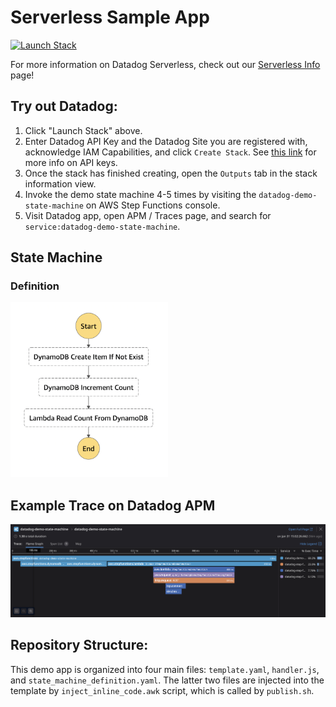 # Serverless Sample App

[![Launch Stack](https://s3.amazonaws.com/cloudformation-examples/cloudformation-launch-stack.png)](https://console.aws.amazon.com/cloudformation/home#/stacks/create/review?stackName=datadog-serverless-step-functions-tracing-demo-app&templateURL=https://datadog-cloudformation-template.s3.amazonaws.com/aws/step-functions-tracing-demo-app/latest.yaml)

For more information on Datadog Serverless, check out our [Serverless Info](https://docs.datadoghq.com/serverless) page!

## Try out Datadog:

1. Click "Launch Stack" above.
1. Enter Datadog API Key and the Datadog Site you are registered with, acknowledge IAM Capabilities, and click `Create Stack`. See [this link](https://docs.datadoghq.com/account_management/api-app-keys/) for more info on API keys.
1. Once the stack has finished creating, open the `Outputs` tab in the stack information view.
1. Invoke the demo state machine 4-5 times by visiting the `datadog-demo-state-machine` on AWS Step Functions console.
1. Visit Datadog app, open APM / Traces page, and search for `service:datadog-demo-state-machine`.

## State Machine
### Definition

<img src="./assets/state-machine.png" width="50%" height="50%" alt="state-machine">

## Example Trace on Datadog APM

![Example Trace](assets/trace-example.png)

## Repository Structure:

This demo app is organized into four main files: `template.yaml`, `handler.js`, and `state_machine_definition.yaml`. The latter two files are injected into the template by `inject_inline_code.awk` script, which is called by `publish.sh`.
